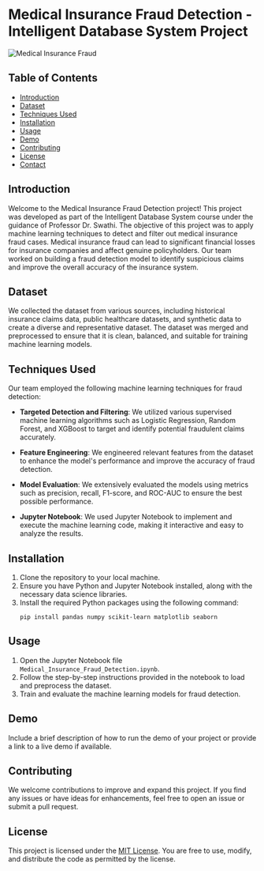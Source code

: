  # Medical Insurance Fraud Detection - Intelligent Database System Project

![Medical Insurance Fraud](fraud_detection_image.jpg)

## Table of Contents

- [Introduction](#introduction)
- [Dataset](#dataset)
- [Techniques Used](#techniques-used)
- [Installation](#installation)
- [Usage](#usage)
- [Demo](#demo)
- [Contributing](#contributing)
- [License](#license)
- [Contact](#contact)

## Introduction

Welcome to the Medical Insurance Fraud Detection project! This project was developed as part of the Intelligent Database System course under the guidance of Professor Dr. Swathi. The objective of this project was to apply machine learning techniques to detect and filter out medical insurance fraud cases. Medical insurance fraud can lead to significant financial losses for insurance companies and affect genuine policyholders. Our team worked on building a fraud detection model to identify suspicious claims and improve the overall accuracy of the insurance system.

## Dataset

We collected the dataset from various sources, including historical insurance claims data, public healthcare datasets, and synthetic data to create a diverse and representative dataset. The dataset was merged and preprocessed to ensure that it is clean, balanced, and suitable for training machine learning models.

## Techniques Used

Our team employed the following machine learning techniques for fraud detection:

- **Targeted Detection and Filtering**: We utilized various supervised machine learning algorithms such as Logistic Regression, Random Forest, and XGBoost to target and identify potential fraudulent claims accurately.

- **Feature Engineering**: We engineered relevant features from the dataset to enhance the model's performance and improve the accuracy of fraud detection.

- **Model Evaluation**: We extensively evaluated the models using metrics such as precision, recall, F1-score, and ROC-AUC to ensure the best possible performance.

- **Jupyter Notebook**: We used Jupyter Notebook to implement and execute the machine learning code, making it interactive and easy to analyze the results.

## Installation

1. Clone the repository to your local machine.
2. Ensure you have Python and Jupyter Notebook installed, along with the necessary data science libraries.
3. Install the required Python packages using the following command:
   ```
   pip install pandas numpy scikit-learn matplotlib seaborn
   ```

## Usage

1. Open the Jupyter Notebook file `Medical_Insurance_Fraud_Detection.ipynb`.
2. Follow the step-by-step instructions provided in the notebook to load and preprocess the dataset.
3. Train and evaluate the machine learning models for fraud detection.

## Demo

Include a brief description of how to run the demo of your project or provide a link to a live demo if available.

## Contributing

We welcome contributions to improve and expand this project. If you find any issues or have ideas for enhancements, feel free to open an issue or submit a pull request.

## License

This project is licensed under the [MIT License](LICENSE). You are free to use, modify, and distribute the code as permitted by the license.

 
